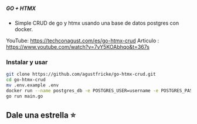 ##### GO + HTMX

-   Simple CRUD de go y htmx usando una base de datos postgres con docker.

YouTube: https://techconagust.com/es/go-htmx-crud
Articulo : https://www.youtube.com/watch?v=7vY5KOAbhqo&t=367s

### Instalar y usar

```bash
git clone https://github.com/agustfricke/go-htmx-crud.git
cd go-htmx-crud
mv .env.example .env
docker run --name postgres_db -e POSTGRES_USER=username -e POSTGRES_PASSWORD=password -e POSTGRES_DB=super_db -p 5432:5432 -d postgres
go run main.go
```

## Dale una estrella ⭐
